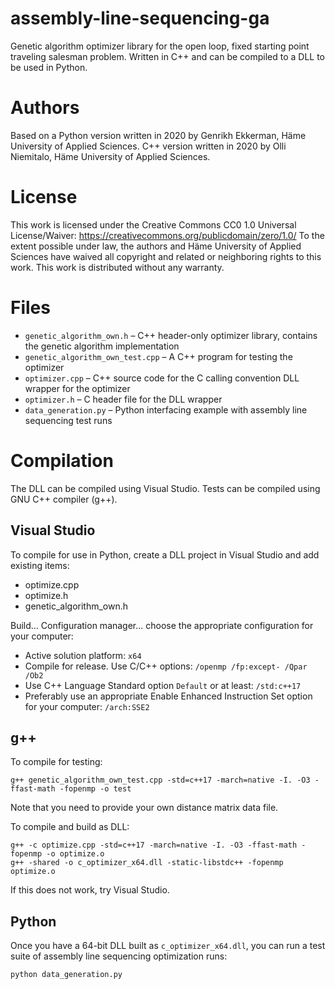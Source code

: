 # assembly-line-sequencing-ga
Genetic algorithm optimizer library for the open loop, fixed starting point traveling salesman problem. Written in C++ and can be compiled to a DLL to be used in Python.

# Authors
Based on a Python version written in 2020 by Genrikh Ekkerman, Häme University of Applied Sciences.
C++ version written in 2020 by Olli Niemitalo, Häme University of Applied Sciences.
 
# License
This work is licensed under the Creative Commons CC0 1.0 Universal License/Waiver: https://creativecommons.org/publicdomain/zero/1.0/
To the extent possible under law, the authors and Häme University of Applied Sciences have waived all copyright and related or neighboring rights to this work.
This work is distributed without any warranty.

# Files

* `genetic_algorithm_own.h` – C++ header-only optimizer library, contains the genetic algorithm implementation
* `genetic_algorithm_own_test.cpp` – A C++ program for testing the optimizer
* `optimizer.cpp` – C++ source code for the C calling convention DLL wrapper for the optimizer
* `optimizer.h` – C header file for the DLL wrapper
* `data_generation.py` – Python interfacing example with assembly line sequencing test runs

# Compilation

The DLL can be compiled using Visual Studio. Tests can be compiled using GNU C++ compiler (g++).

## Visual Studio
To compile for use in Python, create a DLL project in Visual Studio and add existing items:

* optimize.cpp
* optimize.h
* genetic_algorithm_own.h

Build... Configuration manager... choose the appropriate configuration for your computer:

* Active solution platform: `x64`
* Compile for release. Use C/C++ options: `/openmp /fp:except- /Qpar /Ob2`
* Use C++ Language Standard option `Default` or at least: `/std:c++17`
* Preferably use an appropriate Enable Enhanced Instruction Set option for your computer: `/arch:SSE2`

## g++
To compile for testing:

`g++ genetic_algorithm_own_test.cpp -std=c++17 -march=native -I. -O3 -ffast-math -fopenmp -o test`

Note that you need to provide your own distance matrix data file.

To compile and build as DLL:

```
g++ -c optimize.cpp -std=c++17 -march=native -I. -O3 -ffast-math -fopenmp -o optimize.o
g++ -shared -o c_optimizer_x64.dll -static-libstdc++ -fopenmp optimize.o
```

 If this does not work, try Visual Studio.

## Python

Once you have a 64-bit DLL built as `c_optimizer_x64.dll`, you can run a test suite of assembly line sequencing optimization runs:

`python data_generation.py`
